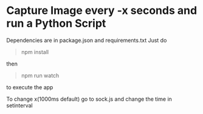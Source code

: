 # Capture Image every -x seconds and run a Python Script
Dependencies are in package.json and requirements.txt
Just do
>npm install

then
>npm run watch

to execute the app

To change x(1000ms default) go to sock.js and change the time in setinterval
